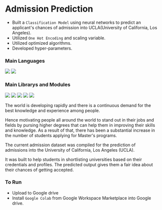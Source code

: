 # Admission Prediction

- Built a `Classification Model` using neural networks to predict an applicant's chances of admission into UCLA(University of California, Los Angeles).
- Utilized `One Hot Encoding` and scaling variable.
- Utilized optimized algorithms.
- Developed hyper-parameters.

###  Main Languages
<p>
<img src="https://img.shields.io/badge/python-3670A0?style=for-the-badge&logo=python&logoColor=ffdd54">
<img src="https://img.shields.io/badge/Markdown-000000?style=for-the-badge&logo=markdown&logoColor=white"></p>

### Main Librarys and Modules
<p><img src="https://img.shields.io/badge/numpy-%23013243.svg?style=for-the-badge&logo=numpy&logoColor=white">
<img src="https://img.shields.io/badge/pandas-%23150458.svg?style=for-the-badge&logo=pandas&logoColor=white">
<img src="https://img.shields.io/badge/scikit--learn-%23F7931E.svg?style=for-the-badge&logo=scikit-learn&logoColor=white">
<img src="https://img.shields.io/badge/Keras-%23D00000.svg?style=for-the-badge&logo=Keras&logoColor=white">
<img src="https://img.shields.io/badge/TensorFlow-%23FF6F00.svg?style=for-the-badge&logo=TensorFlow&logoColor=white"></p>


The world is developing rapidly and there is a continuous demand for the best knowledge and experience among people. 

Hence motivating people all around the world to stand out in their jobs and fields by pursing higher degrees that can help them in improving their skills and knowledge. As a result of that, there has been a substantial increase in the number of students applying for Master's programs.

The current admission dataset was compiled for the prediction of admissions into the University of California, Los Angeles (UCLA).

It was built to help students in shortlisting universities based on their credentials and profiles. The predicted output gives them a fair idea about their chances of getting accepted.

### To Run
- Upload to Google drive
- Install `Google Colab` from Google Workspace Marketplace into Google drive.
